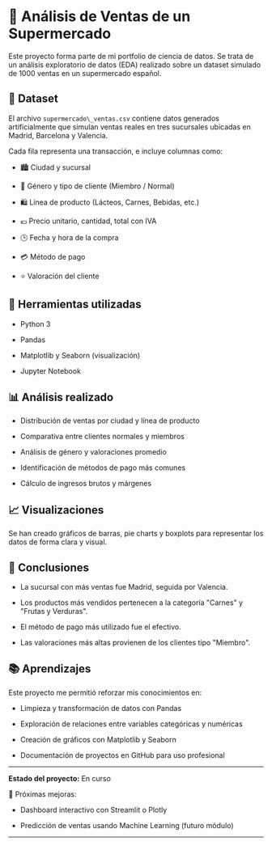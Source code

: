 # 🛒 Análisis de Ventas de un Supermercado



Este proyecto forma parte de mi portfolio de ciencia de datos. Se trata de un análisis exploratorio de datos (EDA) realizado sobre un dataset simulado de 1000 ventas en un supermercado español.



## 📁 Dataset



El archivo `supermercado\_ventas.csv` contiene datos generados artificialmente que simulan ventas reales en tres sucursales ubicadas en Madrid, Barcelona y Valencia.  

Cada fila representa una transacción, e incluye columnas como:



- 🏙️ Ciudad y sucursal

- 👤 Género y tipo de cliente (Miembro / Normal)

- 🛍️ Línea de producto (Lácteos, Carnes, Bebidas, etc.)

- 💶 Precio unitario, cantidad, total con IVA

- 🕒 Fecha y hora de la compra

- 💳 Método de pago

- ⭐ Valoración del cliente



## 🧪 Herramientas utilizadas



- Python 3

- Pandas

- Matplotlib y Seaborn (visualización)

- Jupyter Notebook



## 📊 Análisis realizado



- Distribución de ventas por ciudad y línea de producto

- Comparativa entre clientes normales y miembros

- Análisis de género y valoraciones promedio

- Identificación de métodos de pago más comunes

- Cálculo de ingresos brutos y márgenes



## 📈 Visualizaciones



Se han creado gráficos de barras, pie charts y boxplots para representar los datos de forma clara y visual.



## 📌 Conclusiones



- La sucursal con más ventas fue Madrid, seguida por Valencia.

- Los productos más vendidos pertenecen a la categoría "Carnes" y "Frutas y Verduras".

- El método de pago más utilizado fue el efectivo.

- Las valoraciones más altas provienen de los clientes tipo "Miembro".



## 📚 Aprendizajes



Este proyecto me permitió reforzar mis conocimientos en:

- Limpieza y transformación de datos con Pandas

- Exploración de relaciones entre variables categóricas y numéricas

- Creación de gráficos con Matplotlib y Seaborn

- Documentación de proyectos en GitHub para uso profesional



---



**Estado del proyecto:** En curso  

📌 Próximas mejoras:

- Dashboard interactivo con Streamlit o Plotly

- Predicción de ventas usando Machine Learning (futuro módulo)



---




